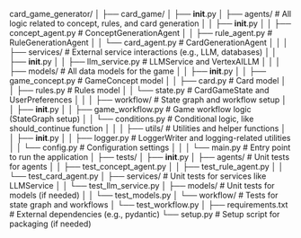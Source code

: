 card_game_generator/
│
├── card_game/
│   ├── __init__.py
│   ├── agents/                  # All logic related to concept, rules, and card generation
│   │   ├── __init__.py
│   │   ├── concept_agent.py      # ConceptGenerationAgent
│   │   ├── rule_agent.py         # RuleGenerationAgent
│   │   └── card_agent.py         # CardGenerationAgent
│   │
│   ├── services/                # External service interactions (e.g., LLM, databases)
│   │   ├── __init__.py
│   │   ├── llm_service.py        # LLMService and VertexAILLM
│   │
│   ├── models/                  # All data models for the game
│   │   ├── __init__.py
│   │   ├── game_concept.py       # GameConcept model
│   │   ├── card.py               # Card model
│   │   ├── rules.py              # Rules model
│   │   └── state.py              # CardGameState and UserPreferences
│   │
│   ├── workflow/                # State graph and workflow setup
│   │   ├── __init__.py
│   │   ├── game_workflow.py      # Game workflow logic (StateGraph setup)
│   │   └── conditions.py         # Conditional logic, like should_continue function
│   │
│   ├── utils/                   # Utilities and helper functions
│   │   ├── __init__.py
│   │   ├── logger.py             # LoggerWriter and logging-related utilities
│   │   └── config.py             # Configuration settings
│   │
│   └── main.py                  # Entry point to run the application
│
├── tests/
│   ├── __init__.py
│   ├── agents/                  # Unit tests for agents
│   │   ├── test_concept_agent.py
│   │   ├── test_rule_agent.py
│   │   └── test_card_agent.py
│   ├── services/                # Unit tests for services like LLMService
│   │   └── test_llm_service.py
│   ├── models/                  # Unit tests for models (if needed)
│   │   └── test_models.py
│   └── workflow/                # Tests for state graph and workflows
│       └── test_workflow.py
│
├── requirements.txt             # External dependencies (e.g., pydantic)
└── setup.py                     # Setup script for packaging (if needed)
